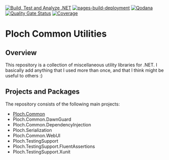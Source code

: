 [![Build, Test and Analyze .NET](https://github.com/mrploch/ploch-common/actions/workflows/build-dotnet.yml/badge.svg)](https://github.com/mrploch/ploch-common/actions/workflows/build-dotnet.yml)
[![pages-build-deployment](https://github.com/mrploch/ploch-common/actions/workflows/pages/pages-build-deployment/badge.svg)](https://github.com/mrploch/ploch-common/actions/workflows/pages/pages-build-deployment)
[![Qodana](https://github.com/mrploch/ploch-common/actions/workflows/code_quality.yml/badge.svg)](https://github.com/mrploch/ploch-common/actions/workflows/code_quality.yml)
[![Quality Gate Status](https://sonarcloud.io/api/project_badges/measure?project=mrploch_ploch-common&metric=alert_status)](https://sonarcloud.io/summary/new_code?id=mrploch_ploch-common)
[![Coverage](https://sonarcloud.io/api/project_badges/measure?project=mrploch_ploch-common&metric=coverage)](https://sonarcloud.io/summary/new_code?id=mrploch_ploch-common)

# Ploch Common Utilities

## Overview

This repository is a collection of miscellaneous utility libraries for .NET.
I basically add anything that I used more than once, and that I think might be useful to others :)

## Projects and Packages

The repository consists of the following main projects:

- [Ploch.Common](./src/Common/README.md)
- Ploch.Common.DawnGuard
- Ploch.Common.DependencyInjection
- Ploch.Serialization
- Ploch.Common.WebUI
- Ploch.TestingSupport
- Ploch.TestingSupport.FluentAssertions
- Ploch.TestingSupport.Xunit

